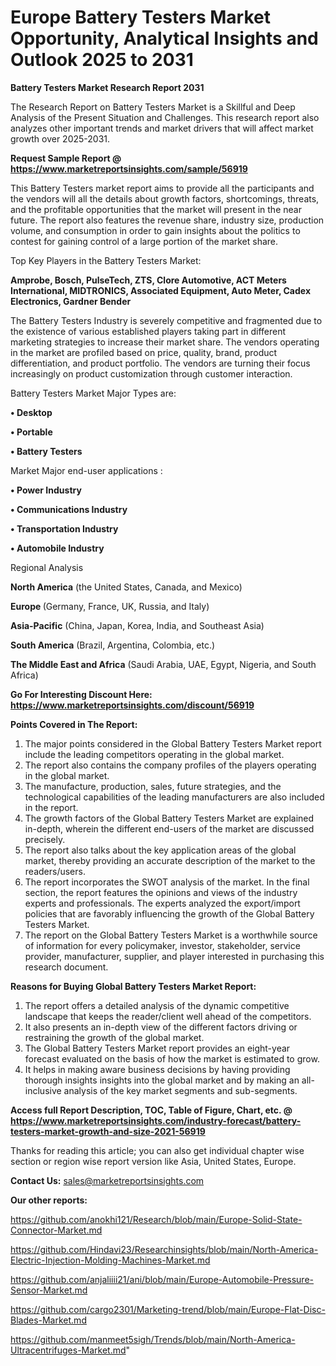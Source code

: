  # Europe Battery Testers Market Opportunity, Analytical Insights and Outlook 2025 to 2031

<strong>Battery Testers Market Research Report 2031</strong>

The Research Report on Battery Testers Market is a Skillful and Deep Analysis of the Present Situation and Challenges. This research report also analyzes other important trends and market drivers that will affect market growth over 2025-2031.

<strong>Request Sample Report @ <a href=https://www.marketreportsinsights.com/sample/56919>https://www.marketreportsinsights.com/sample/56919</a></strong>

This Battery Testers market report aims to provide all the participants and the vendors will all the details about growth factors, shortcomings, threats, and the profitable opportunities that the market will present in the near future. The report also features the revenue share, industry size, production volume, and consumption in order to gain insights about the politics to contest for gaining control of a large portion of the market share.

Top Key Players in the Battery Testers Market:

<strong>Amprobe, Bosch, PulseTech, ZTS, Clore Automotive, ACT Meters International, MIDTRONICS, Associated Equipment, Auto Meter, Cadex Electronics, Gardner Bender</strong>

The Battery Testers Industry is severely competitive and fragmented due to the existence of various established players taking part in different marketing strategies to increase their market share. The vendors operating in the market are profiled based on price, quality, brand, product differentiation, and product portfolio. The vendors are turning their focus increasingly on product customization through customer interaction.

Battery Testers Market Major Types are:

<strong>• Desktop

• Portable

• Battery Testers</strong>

Market Major end-user applications :

<strong>• Power Industry

• Communications Industry

• Transportation Industry

• Automobile Industry</strong>

Regional Analysis

</u><strong><b>North America</b></strong> (the United States, Canada, and Mexico)

<strong><b>Europe </b></strong>(Germany, France, UK, Russia, and Italy)

<strong><b>Asia-Pacific</b></strong> (China, Japan, Korea, India, and Southeast Asia)

<strong><b>South America</b></strong> (Brazil, Argentina, Colombia, etc.)

<strong><b>The Middle East and Africa</b></strong> (Saudi Arabia, UAE, Egypt, Nigeria, and South Africa)

<strong>Go For Interesting Discount Here: <a href=https://www.marketreportsinsights.com/discount/56919>https://www.marketreportsinsights.com/discount/56919</a></strong>

<strong>Points Covered in The Report:</strong>
<ol>
  <li>The major points considered in the Global Battery Testers Market report include the leading competitors operating in the global market.</li>
  <li>The report also contains the company profiles of the players operating in the global market.</li>
  <li>The manufacture, production, sales, future strategies, and the technological capabilities of the leading manufacturers are also included in the report.</li>
  <li>The growth factors of the Global Battery Testers Market are explained in-depth, wherein the different end-users of the market are discussed precisely.</li>
  <li>The report also talks about the key application areas of the global market, thereby providing an accurate description of the market to the readers/users.</li>
  <li>The report incorporates the SWOT analysis of the market. In the final section, the report features the opinions and views of the industry experts and professionals. The experts analyzed the export/import policies that are favorably influencing the growth of the Global Battery Testers Market.</li>
  <li>The report on the Global Battery Testers Market is a worthwhile source of information for every policymaker, investor, stakeholder, service provider, manufacturer, supplier, and player interested in purchasing this research document.</li>
</ol>
<strong>Reasons for Buying Global Battery Testers Market Report:</strong>

<ol>
  <li>The report offers a detailed analysis of the dynamic competitive landscape that keeps the reader/client well ahead of the competitors.</li>
  <li>It also presents an in-depth view of the different factors driving or restraining the growth of the global market.</li>
  <li>The Global Battery Testers Market report provides an eight-year forecast evaluated on the basis of how the market is estimated to grow.</li>
  <li>It helps in making aware business decisions by having providing thorough insights insights into the global market and by making an all-inclusive analysis of the key market segments and sub-segments.</li>
</ol>
<strong>Access full Report Description, TOC, Table of Figure, Chart, etc. @ <a href=https://www.marketreportsinsights.com/industry-forecast/battery-testers-market-growth-and-size-2021-56919>https://www.marketreportsinsights.com/industry-forecast/battery-testers-market-growth-and-size-2021-56919</a></strong>


Thanks for reading this article; you can also get individual chapter wise section or region wise report version like Asia, United States, Europe.

<strong>Contact Us:</strong>
sales@marketreportsinsights.com

<strong>Our other reports:</strong>

<a href=https://github.com/anokhi121/Research/blob/main/Europe-Solid-State-Connector-Market.md>https://github.com/anokhi121/Research/blob/main/Europe-Solid-State-Connector-Market.md</a>

<a href=https://github.com/Hindavi23/Researchinsights/blob/main/North-America-Electric-Injection-Molding-Machines-Market.md>https://github.com/Hindavi23/Researchinsights/blob/main/North-America-Electric-Injection-Molding-Machines-Market.md</a>

<a href=https://github.com/anjaliiii21/ani/blob/main/Europe-Automobile-Pressure-Sensor-Market.md>https://github.com/anjaliiii21/ani/blob/main/Europe-Automobile-Pressure-Sensor-Market.md</a>

<a href=https://github.com/cargo2301/Marketing-trend/blob/main/Europe-Flat-Disc-Blades-Market.md>https://github.com/cargo2301/Marketing-trend/blob/main/Europe-Flat-Disc-Blades-Market.md</a>

<a href=https://github.com/manmeet5sigh/Trends/blob/main/North-America-Ultracentrifuges-Market.md>https://github.com/manmeet5sigh/Trends/blob/main/North-America-Ultracentrifuges-Market.md</a>"
